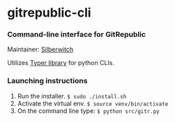 # gitrepublic-cli

### Command-line interface for GitRepublic

Maintainer: [Silberwitch](https://github.com/SilberWitch)

Utilizes [Typer library](https://github.com/tiangolo/typer) for python CLIs.

### Launching instructions

1. Run the installer. `$ sudo ./install.sh`
2. Activate the virtual env. `$ source venv/bin/activate`
3. On the command line type: `$ python src/gitr.py`